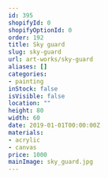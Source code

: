 ```yaml
---
id: 395
shopifyId: 0
shopifyOptionId: 0
order: 192
title: Sky guard
slug: sky-guard
url: art-works/sky-guard
aliases: []
categories:
- painting
inStock: false
isVisible: false
location: ""
height: 80
width: 60
date: 2019-01-01T00:00:00Z
materials:
- acrylic
- canvas
price: 1000
mainImage: sky_guard.jpg
---
```

